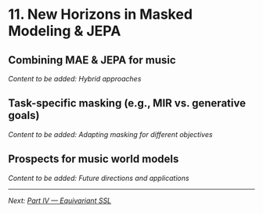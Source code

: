 # 11. New Horizons in Masked Modeling & JEPA

## Combining MAE & JEPA for music

*Content to be added: Hybrid approaches*

## Task-specific masking (e.g., MIR vs. generative goals)

*Content to be added: Adapting masking for different objectives*

## Prospects for music world models

*Content to be added: Future directions and applications*

---

*Next: [Part IV — Equivariant SSL](../part4_equivariant_ssl/equivariance_vs_invariance.md)*
